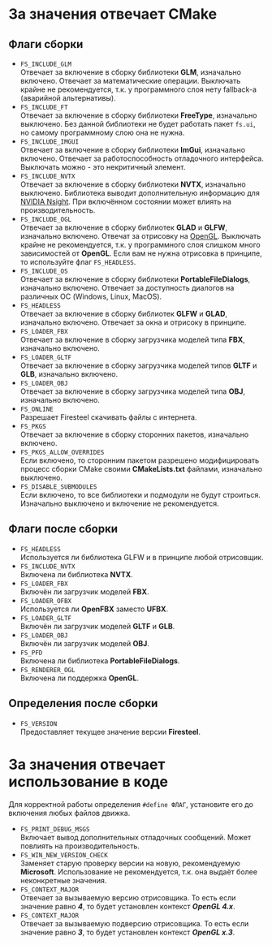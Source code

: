 # За значения отвечает CMake
## Флаги сборки
- `FS_INCLUDE_GLM`  
Отвечает за включение в сборку библиотеки **GLM**, изначально включено. Отвечает за математические операции. Выключать крайне не рекомендуется, т.к. у программного слоя нету fallback-а (аварийной альтернативы).
- `FS_INCLUDE_FT`  
Отвечает за включение в сборку библиотеки **FreeType**, изначально выключено. Без данной библиотеки не будет работать пакет `fs.ui`, но самому программному слою она не нужна.
- `FS_INCLUDE_IMGUI`  
Отвечает за включение в сборку библиотеки **ImGui**, изначально включено. Отвечает за работоспособность отладочного интерфейса. Выключать можно - это некритичный элемент.
- `FS_INCLUDE_NVTX`  
Отвечает за включение в сборку библиотеки **NVTX**, изначально выключено. Библиотека выводит дополнительную информацию для [NVIDIA Nsight](https://developer.nvidia.com/nsight-systems). При включённом состоянии может влиять на производительность.
- `FS_INCLUDE_OGL`  
Отвечает за включение в сборку библиотек **GLAD** и **GLFW**, изначально включено. Отвечат за отрисовку на [OpenGL](https://www.opengl.org/). Выключать крайне не рекомендуется, т.к. у программного слоя слишком много зависимостей от **OpenGL**. Если вам не нужна отрисовка в принципе, то используйте флаг `FS_HEADLESS`.
- `FS_INCLUDE_OS`  
Отвечает за включение в сборку библиотеки **PortableFileDialogs**, изначально включено. Отвечает за доступность диалогов на различных ОС (Windows, Linux, MacOS).
- `FS_HEADLESS`  
Отвечает за включение в сборку библиотек **GLFW** и **GLAD**, изначально включено. Отвечает за окна и отрисоку в принципе.
- `FS_LOADER_FBX`  
Отвечает за включение в сборку загрузчика моделей типа **FBX**, изначально включено.
- `FS_LOADER_GLTF`  
Отвечает за включение в сборку загрузчика моделей типов **GLTF** и **GLB**, изначально включено.
- `FS_LOADER_OBJ`  
Отвечает за включение в сборку загрузчика моделей типа **OBJ**, изначально включено.
- `FS_ONLINE`  
Разрешает Firesteel скачивать файлы с интернета.
- `FS_PKGS`  
Отвечает за включение в сборку сторонних пакетов, изначально включено.
- `FS_PKGS_ALLOW_OVERRIDES`  
Если включено, то сторонним пакетом разрешено модифицировать процесс сборки CMake своими **CMakeLists.txt** файлами, изначально выключено.
- `FS_DISABLE_SUBMODULES`  
Если включено, то все библиотеки и подмодули не будут строиться. Изначально выключено и включение не рекомендуется.

## Флаги после сборки
- `FS_HEADLESS`  
Используется ли библиотека GLFW и в принципе любой отрисовщик.
- `FS_INCLUDE_NVTX`  
Включена ли библиотека **NVTX**.
- `FS_LOADER_FBX`  
Включён ли загрузчик моделей **FBX**.
- `FS_LOADER_OFBX`  
Используется ли **OpenFBX** заместо **UFBX**.
- `FS_LOADER_GLTF`  
Включён ли загрузчик моделей **GLTF** и **GLB**.
- `FS_LOADER_OBJ`  
Включён ли загрузчик моделей **OBJ**.
- `FS_PFD`  
Включена ли библиотека **PortableFileDialogs**.
- `FS_RENDERER_OGL`  
Включена ли поддержка **OpenGL**.

## Определения после сборки
- `FS_VERSION`  
Предоставляет текущее значение версии **Firesteel**.

# За значения отвечает использование в коде
Для корректной работы определения `#define ФЛАГ`, установите его до включения любых файлов движка.

- `FS_PRINT_DEBUG_MSGS`  
Включает вывод дополнительных отладочных сообщений. Может повлиять на производительность.
- `FS_WIN_NEW_VERSION_CHECK`  
Заменяет старую проверку версии на новую, рекомендуемую **Microsoft**. Использование не рекомендуется, т.к. она выдаёт более неконкретные значения.
- `FS_CONTEXT_MAJOR`  
Отвечает за вызываемую версию отрисовщика. То есть если значение равно ***4***, то будет установлен контекст ***OpenGL 4.x***.
- `FS_CONTEXT_MAJOR`  
Отвечает за вызываемую подверсию отрисовщика. То есть если значение равно ***3***, то будет установлен контекст ***OpenGL x.3***.